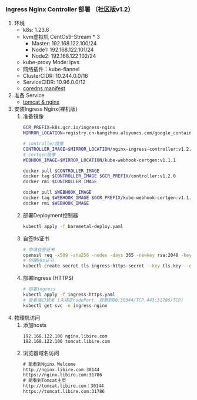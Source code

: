 ### Ingress Nginx Controller 部署 （社区版v1.2）
1. 环境
    - k8s: 1.23.6
    - kvm虚拟机 CentOs9-Stream * 3
      - Master: 192.168.122.100/24
      - Node1: 192.168.122.101/24
      - Node2: 192.168.122.102/24
    - kube-proxy Mode: ipvs
    - 网络插件：kube-flannel
    - ClusterCIDR: 10.244.0.0/16
    - ServiceCIDR: 10.96.0.0/12
    - [coredns manifest](../coredns)
1. 准备 Service
    - [tomcat & nginx](tomcat-nginx.yaml)
1. 安装Ingress Nginx(裸机版)
    1. 准备镜像
        ```sh
        GCR_PREFIX=k8s.gcr.io/ingress-nginx
        MIRROR_LOCATION=registry.cn-hangzhou.aliyuncs.com/google_containers
        
        # controller镜像
        CONTROLLER_IMAGE=$MIRROR_LOCATION/nginx-ingress-controller:v1.2.0
        # certgen镜像
        WEBHOOK_IMAGE=$MIRROR_LOCATION/kube-webhook-certgen:v1.1.1
        
        docker pull $CONTROLLER_IMAGE
        docker tag $CONTROLLER_IMAGE $GCR_PREFIX/controller:v1.2.0
        docker rmi $CONTROLLER_IMAGE
        
        docker pull $WEBHOOK_IMAGE
        docker tag $WEBHOOK_IMAGE $GCR_PREFIX/kube-webhook-certgen:v1.1.1
        docker rmi $WEBHOOK_IMAGE
        ```
    1. 部署Deployment控制器
        ```sh
        kubectl apply -f baremetal-deploy.yaml
        ```
    1. 自签tls证书
        ```sh
        # 申请自签证书
        openssl req -x509 -sha256 -nodes -days 365 -newkey rsa:2048 -keyout tls.key -out tls.crt -subj "/C=CN/ST=BJ/L=BJ/O=nginx/CN=libire.com"
        # 创建k8s证书
        kubectl create secret tls ingress-https-secret --key tls.key --cert tls.crt
        ```
    1. 部署Ingress (HTTPS)
        ```sh
        # 部署ingress
        kubectl apply -f ingress-https.yaml
        # 查看端口转发 (未指定nodePort, 观察到80:30344/TCP,443:31786/TCP)
        kubectl get svc -n ingress-nginx
        ```
1. 物理机访问
    1. 添加hosts
        ```config
        192.168.122.100 nginx.libire.com
        192.168.122.100 tomcat.libire.com
        ```
    1. 浏览器域名访问
        ```txt
        # 能看到Nginx Welcome
        http://nginx.libire.com:30144
        https://nginx.libire.com:31786
        # 能看到Tomcat主页
        http://tomcat.libire.com：30144
        https://tomcat.libire.com:31786
        ```
